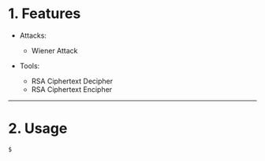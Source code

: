 # 1. Features

  - Attacks:
    - Wiener Attack

  - Tools:
    - RSA Ciphertext Decipher
    - RSA Ciphertext Encipher 

<hr/>

# 2. Usage
```
$ 
